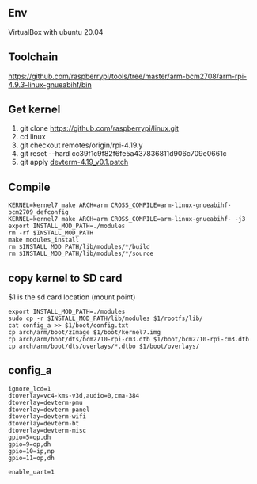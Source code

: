 ## Env 
VirtualBox with ubuntu 20.04

## Toolchain

https://github.com/raspberrypi/tools/tree/master/arm-bcm2708/arm-rpi-4.9.3-linux-gnueabihf/bin


## Get kernel
1. git clone https://github.com/raspberrypi/linux.git
1. cd linux
1. git checkout remotes/origin/rpi-4.19.y
1. git reset --hard cc39f1c9f82f6fe5a437836811d906c709e0661c
1. git apply [devterm-4.19_v0.1.patch](https://raw.githubusercontent.com/clockworkpi/DevTerm/main/Code/kernel/devterm-4.19_v0.1.patch)


## Compile
```
KERNEL=kernel7 make ARCH=arm CROSS_COMPILE=arm-linux-gnueabihf- bcm2709_defconfig
KERNEL=kernel7 make ARCH=arm CROSS_COMPILE=arm-linux-gnueabihf- -j3
export INSTALL_MOD_PATH=./modules
rm -rf $INSTALL_MOD_PATH
make modules_install
rm $INSTALL_MOD_PATH/lib/modules/*/build
rm $INSTALL_MOD_PATH/lib/modules/*/source
```

## copy kernel to SD card
$1 is the sd card location (mount point)
```
export INSTALL_MOD_PATH=./modules
sudo cp -r $INSTALL_MOD_PATH/lib/modules $1/rootfs/lib/
cat config_a >> $1/boot/config.txt
cp arch/arm/boot/zImage $1/boot/kernel7.img
cp arch/arm/boot/dts/bcm2710-rpi-cm3.dtb $1/boot/bcm2710-rpi-cm3.dtb
cp arch/arm/boot/dts/overlays/*.dtbo $1/boot/overlays/
```

## config_a
```
ignore_lcd=1
dtoverlay=vc4-kms-v3d,audio=0,cma-384
dtoverlay=devterm-pmu
dtoverlay=devterm-panel
dtoverlay=devterm-wifi
dtoverlay=devterm-bt
dtoverlay=devterm-misc
gpio=5=op,dh
gpio=9=op,dh
gpio=10=ip,np
gpio=11=op,dh

enable_uart=1
```